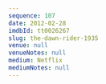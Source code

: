 ```yaml
---
sequence: 107
date: 2012-02-28
imdbId: tt0026267
slug: the-dawn-rider-1935
venue: null
venueNotes: null
medium: Netflix
mediumNotes: null
---
```

